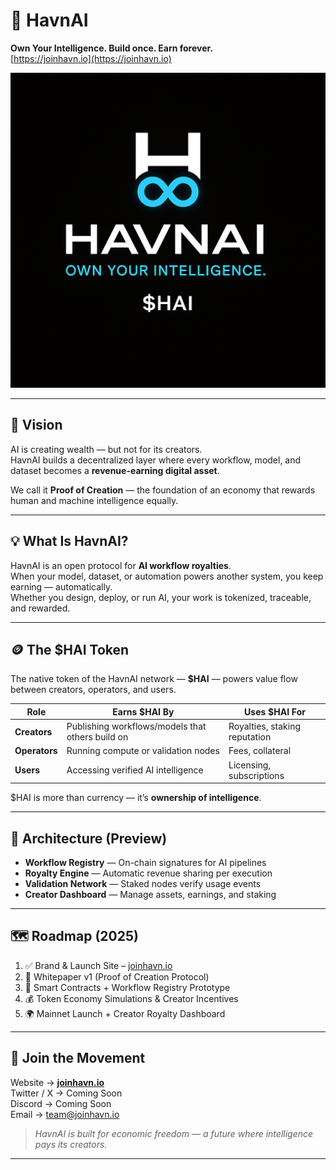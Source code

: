 # 🧠 HavnAI  
**Own Your Intelligence. Build once. Earn forever.**  
[https://joinhavn.io](https://joinhavn.io)

![HavnAI Logo](HavnAI-logo.png)

---

## 🚀 Vision  
AI is creating wealth — but not for its creators.  
HavnAI builds a decentralized layer where every workflow, model, and dataset becomes a **revenue-earning digital asset**.  

We call it **Proof of Creation** — the foundation of an economy that rewards human and machine intelligence equally.

---

## 💡 What Is HavnAI?  
HavnAI is an open protocol for **AI workflow royalties**.  
When your model, dataset, or automation powers another system, you keep earning — automatically.  
Whether you design, deploy, or run AI, your work is tokenized, traceable, and rewarded.

---

## 🪙 The $HAI Token  
The native token of the HavnAI network — **$HAI** — powers value flow between creators, operators, and users.

| Role | Earns $HAI By | Uses $HAI For |
|------|----------------|---------------|
| **Creators** | Publishing workflows/models that others build on | Royalties, staking reputation |
| **Operators** | Running compute or validation nodes | Fees, collateral |
| **Users** | Accessing verified AI intelligence | Licensing, subscriptions |

$HAI is more than currency — it’s **ownership of intelligence**.

---

## 🧩 Architecture (Preview)  
- **Workflow Registry** — On-chain signatures for AI pipelines  
- **Royalty Engine** — Automatic revenue sharing per execution  
- **Validation Network** — Staked nodes verify usage events  
- **Creator Dashboard** — Manage assets, earnings, and staking  

---

## 🗺️ Roadmap (2025)  
1. ✅ Brand & Launch Site – [joinhavn.io](https://joinhavn.io)  
2. 🧾 Whitepaper v1 (Proof of Creation Protocol)  
3. 🧱 Smart Contracts + Workflow Registry Prototype  
4. 💰 Token Economy Simulations & Creator Incentives  
5. 🌍 Mainnet Launch + Creator Royalty Dashboard  

---

## 🤝 Join the Movement  
Website → [**joinhavn.io**](https://joinhavn.io)  
Twitter / X → Coming Soon  
Discord → Coming Soon  
Email → team@joinhavn.io  

> _HavnAI is built for economic freedom — a future where intelligence pays its creators._

---
